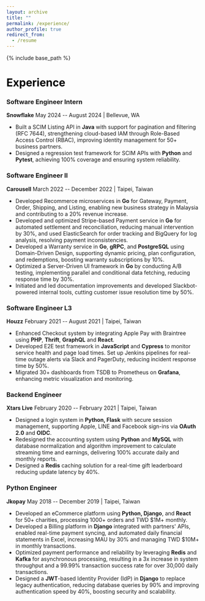 ```yaml
---
layout: archive
title: ""
permalink: /experience/
author_profile: true
redirect_from:
  - /resume
---
```


{% include base_path %}

<!-- [Download cv pdf](https://drive.google.com/file/d/1d8Qy257KPlXZw4Bt88CDXOl7UqR33BQo/view?usp=drive_link) -->

<span style="color:black">Experience</span>
======
### Software Engineer Intern
**Snowflake**
May 2024 -- August 2024 | Bellevue, WA

- Built a SCIM Listing API in **Java** with support for pagination and filtering (RFC 7644), strengthening cloud-based IAM through Role-Based Access Control (RBAC), improving identity management for 50+ business partners.
- Designed a regression test framework for SCIM APIs with **Python** and **Pytest**, achieving 100% coverage and ensuring system reliability.

### Software Engineer II
**Carousell**
March 2022 -- December 2022 | Taipei, Taiwan

- Developed Recommerce microservices in **Go** for Gateway, Payment, Order, Shipping, and Listing, enabling new business strategy in Malaysia and contributing to a 20% revenue increase.
- Developed and optimized Stripe-based Payment service in **Go** for automated settlement and reconciliation, reducing manual intervention by 30%, and used ElasticSearch for order tracking and BigQuery for log analysis, resolving payment inconsistencies.
- Developed a Warranty service in **Go**, **gRPC**, and **PostgreSQL** using Domain-Driven Design, supporting dynamic pricing, plan configuration, and redemptions, boosting warranty subscriptions by 10%.
- Optimized a Server-Driven UI framework in **Go** by conducting A/B testing, implementing parallel and conditional data fetching, reducing response time by 30%.
- Initiated and led documentation improvements and developed Slackbot-powered internal tools, cutting customer issue resolution time by 50%.

### Software Engineer L3
**Houzz**
February 2021 -- August 2021 | Taipei, Taiwan

- Enhanced Checkout system by integrating Apple Pay with Braintree using **PHP**, **Thrift**, **GraphQL** and **React**.
- Developed E2E test framework in **JavaScript** and **Cypress** to monitor service health and page load times. Set up Jenkins pipelines for real-time outage alerts via Slack and PagerDuty, reducing incident response time by 50%.
- Migrated 30+ dashboards from TSDB to Prometheus on **Grafana**, enhancing metric visualization and monitoring.

### Backend Engineer
**Xtars Live**
February 2020 -- February 2021 | Taipei, Taiwan

- Designed a login system in **Python, Flask** with secure session management, supporting Apple, LINE and Facebook sign-ins via **OAuth 2.0** and **OIDC**.
- Redesigned the accounting system using **Python** and **MySQL** with database normalization and algorithm improvement to calculate streaming time and earnings, delivering 100% accurate daily and monthly reports.
- Designed a **Redis** caching solution for a real-time gift leaderboard reducing update latency by 40%.

### Python Engineer
**Jkopay**
May 2018 -- December 2019 | Taipei, Taiwan

- Developed an eCommerce platform using **Python, Django**, and **React** for 50+ charities, processing 1000+ orders and TWD $1M+ monthly.
- Developed a Billing platform in **Django** integrated with partners' APIs, enabled real-time payment syncing, and automated daily financial statements in Excel, increasing MAU by 30% and managing TWD $10M+ in monthly transactions.
- Optimized payment performance and reliability by leveraging **Redis** and **Kafka** for asynchronous processing, resulting in a 3x increase in system throughput and a 99.99% transaction success rate for over 30,000 daily transactions.
- Designed a **JWT**-based Identity Provider (IdP) in **Django** to replace legacy authentication, reducing database queries by 90% and improving authentication speed by 40%, boosting security and scalability.


<!-- <span style="color:black">Pulications</span>
======
  <ul>{% for post in site.publications %}
    {% include archive-single-cv.html %}
  {% endfor %}</ul> -->

<!-- <span style="color:black">Languages</span>
===
* Chinese: Native
* English:  Professional Proficiency (TOEFL 102/120)
* Japanese: N2
 -->

<!-- # Talks
======
  <ul>{% for post in site.talks %}
    {% include archive-single-talk-cv.html %}
  {% endfor %}</ul> -->

<!-- Teaching
======
  <ul>{% for post in site.teaching %}
    {% include archive-single-cv.html %}
  {% endfor %}</ul> -->

<!-- Service and leadership
======
* Currently signed in to 43 different slack teams -->
